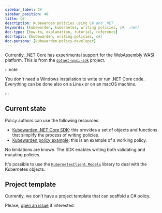 ```yaml
---
sidebar_label: C#
sidebar_position: 40
title: C#
description: Kubewarden policies using C# and .NET
keywords: [kubewarden, kubernetes, writing policies, c#, .net]
doc-type: [how-to, explanation, tutorial, reference]
doc-topic: [kubewarden, writing-policies, c#]
doc-persona: [kubewarden-policy-developer]
---
```


Currently, .NET Core has experimental support for the WebAssembly WASI platform.
This is from the [`dotnet-wasi-sdk`](https://github.com/SteveSandersonMS/dotnet-wasi-sdk) project.

:::note

You don't need a Windows installation to write or run .NET Core code.
Everything can be done also on a Linux or on an macOS machine.

:::

## Current state

Policy authors can use the following resources:

- [Kubewarden .NET Core SDK](https://github.com/kubewarden/policy-sdk-dotnet):
this provides a set of objects and functions that simplify the process of writing policies.
- [Kubewarden policy example](https://github.com/kubewarden/policy-sdk-dotnet/tree/main/example):
this is an example of a working policy.

No limitations are known.
The SDK enables writing both validating and mutating policies.

It's possible to use the
[`KubernetesClient.Models`](https://www.nuget.org/packages/KubernetesClient.Models)
library to deal with the Kubernetes objects.

## Project template

Currently, we don't have a project template that can scaffold a C# policy.

Please, [open an issue](https://github.com/kubewarden/policy-sdk-dotnet/issues)
if interested.
